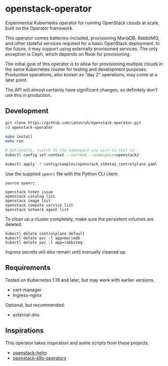 # openstack-operator

Experimental Kubernetes operator for running OpenStack clouds at scale, built on the Operator framework.

This operator comes batteries-included, provisioning MariaDB, RabbitMQ, and other stateful services required
for a basic OpenStack deployment. In the future, it may support using externally provisioned services. The
only exception is Ceph, which depends on Rook for provisioning.

The initial goal of this operator is to allow for provisioning multiple clouds in the same Kubernetes cluster
for testing and development purposes. Production operations, also known as "day 2" operations, may come at a
later point.

The API will almost certainly have significant changes, so definitely don't use this in production.

## Development

```bash
git clone https://github.com/ianunruh/openstack-operator.git
cd openstack-operator

make install
make run

# Optionally, switch to the namespace you wish to test in
kubectl config set-context --current --namespace=openstack2

kubectl apply -f config/samples/openstack_v1beta1_controlplane.yaml
```

Use the supplied `openrc` file with the Python CLI client.

```
source openrc

openstack token issue
openstack catalog list
openstack image list
openstack compute service list
openstack network agent list
```

To clean up a cluster completely, make sure the persistent volumes are deleted.

```
kubectl delete controlplane default
kubectl delete pvc -l app=mariadb
kubectl delete pvc -l app=rabbitmq
```

Ingress secrets will also remain until manually cleaned up.

## Requirements

Tested on Kubernetes 1.19 and later, but may work with earlier versions.

* cert-manager
* ingress-nginx

Optional, but recommended:

* external-dns

## Inspirations

This operator takes inspiration and some scripts from these projects.

* [openstack-helm](https://github.com/openstack/openstack-helm)
* [openstack-k8s-operators](https://github.com/openstack-k8s-operators)
